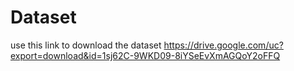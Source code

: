 # Dataset
use this link to download the dataset https://drive.google.com/uc?export=download&id=1sj62C-9WKD09-8iYSeEvXmAGQoY2oFFQ
